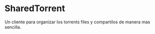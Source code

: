 # SharedTorrent
Un cliente para organizar los torrents files y compartilos de manera mas sencilla.

